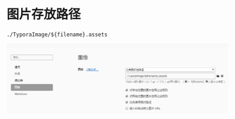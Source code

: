 # 图片存放路径

```shell
./TyporaImage/${filename}.assets
```

![image-20200422111603381](TyporaImage/test.assets/image-20200422111603381.png)



